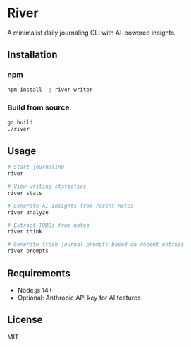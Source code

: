 # River

A minimalist daily journaling CLI with AI-powered insights.

## Installation

### npm
```bash
npm install -g river-writer
```

### Build from source
```bash
go build
./river
```

## Usage

```bash
# Start journaling
river

# View writing statistics
river stats

# Generate AI insights from recent notes
river analyze

# Extract TODOs from notes
river think

# Generate fresh journal prompts based on recent entries
river prompts
```


## Requirements

- Node.js 14+
- Optional: Anthropic API key for AI features

## License

MIT
